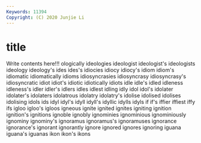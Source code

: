 ```yaml
---
Keywords: 11394
Copyright: (C) 2020 Junjie Li
---
```


# title

Write contents here!!!
ologically 
ideologies
ideologist 
ideologist's 
ideologists 
ideology 
ideology's 
ides 
ides's 
idiocies 
idiocy 
idiocy's
idiom 
idiom's 
idiomatic 
idiomatically 
idioms 
idiosyncrasies 
idiosyncrasy 
idiosyncrasy's 
idiosyncratic 
idiot
idiot's 
idiotic 
idiotically 
idiots 
idle 
idle's 
idled 
idleness 
idleness's 
idler
idler's 
idlers 
idles 
idlest 
idling 
idly 
idol 
idol's 
idolater 
idolater's
idolaters 
idolatrous 
idolatry 
idolatry's 
idolise 
idolised 
idolises 
idolising 
idols 
ids
idyl 
idyl's 
idyll 
idyll's 
idyllic 
idylls 
idyls 
if 
if's 
iffier
iffiest 
iffy 
ifs 
igloo 
igloo's 
igloos 
igneous 
ignite 
ignited 
ignites
igniting 
ignition 
ignition's 
ignitions 
ignoble 
ignobly 
ignominies 
ignominious 
ignominiously 
ignominy
ignominy's 
ignoramus 
ignoramus's 
ignoramuses 
ignorance 
ignorance's 
ignorant 
ignorantly 
ignore 
ignored
ignores 
ignoring 
iguana 
iguana's 
iguanas 
ikon 
ikon's 
ikons 
